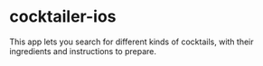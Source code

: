 # cocktailer-ios
This app lets you search for different kinds of cocktails, with their ingredients and instructions to prepare.

